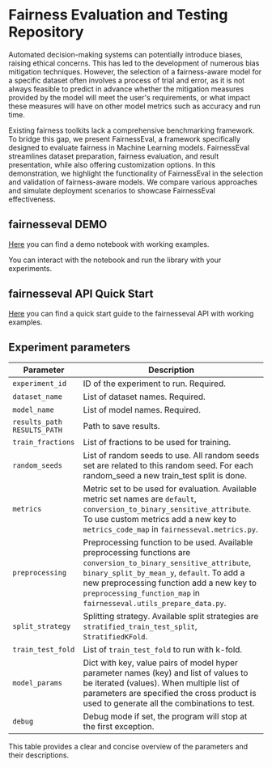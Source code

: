 # Fairness Evaluation and Testing Repository

Automated decision-making systems can potentially introduce biases, raising ethical concerns. This has led to the
development of numerous bias mitigation techniques.
However, the selection of a fairness-aware model for a specific dataset often involves a process of trial and error, as
it is not always feasible to predict in advance whether the mitigation measures provided by the model will meet the
user's requirements, or what impact these measures will have on other model metrics such as accuracy and run time.

Existing fairness toolkits lack a comprehensive benchmarking framework. To bridge this gap, we present FairnessEval, a
framework specifically designed to evaluate fairness in Machine Learning models. FairnessEval streamlines dataset preparation,
fairness evaluation, and result presentation, while also offering customization options.
In this demonstration, we highlight the functionality of FairnessEval in the selection and validation of fairness-aware models.
We compare various approaches and simulate deployment scenarios to showcase FairnessEval effectiveness.


## fairnesseval DEMO
[Here](https://github.com/softlab-unimore/fairnesseval/blob/main/notebooks/DEMO_fairnesseval.ipynb)
you can find a demo notebook with working examples.

You can interact with the notebook and run the library with your experiments.

## fairnesseval API Quick Start

[Here](https://github.com/softlab-unimore/fairnesseval/blob/main/notebooks/fairnesseval_Quick_Start.ipynb)
you can find a quick start guide to the fairnesseval API with working examples.


## Experiment parameters

| Parameter | Description                                                                                                                                                                                                                                                                          |
| --- |---|
| `experiment_id` | ID of the experiment to run. Required.                                                                                                                                                                                                                                               |
| `dataset_name` | List of dataset names. Required.                                                                                                                                                                                                                                                     |
| `model_name` | List of model names. Required.                                                                                                                                                                                                                                                                |
| `results_path RESULTS_PATH` | Path to save results.                                                                                                                                                                                                                                                                |
| `train_fractions` | List of fractions to be used for training.                                                                                                                                                                                                                                           |
| `random_seeds` | List of random seeds to use. All random seeds set are related to this random seed. For each random_seed a new train_test split is done.                                                                                                                                              |
| `metrics` | Metric set to be used for evaluation. Available metric set names are `default`, `conversion_to_binary_sensitive_attribute`. To use custom metrics add a new key to `metrics_code_map` in `fairnesseval.metrics.py`.                                                                  |
| `preprocessing` | Preprocessing function to be used. Available preprocessing functions are `conversion_to_binary_sensitive_attribute`, `binary_split_by_mean_y`, `default`. To add a new preprocessing function add a new key to `preprocessing_function_map` in `fairnesseval.utils_prepare_data.py`. |
| `split_strategy` | Splitting strategy. Available split strategies are `stratified_train_test_split`, `StratifiedKFold`.                                                                                                                                                                                 |
| `train_test_fold` | List of `train_test_fold` to run with k-fold.                                                                                                                                                                                                                                        |
| `model_params` | Dict with key, value pairs of model hyper parameter names (key) and list of values to be iterated (values). When multiple list of parameters are specified the cross product is used to generate all the combinations to test.                                                       |
| `debug` | Debug mode if set, the program will stop at the first exception.                                                                                                                                                                                                                     |

This table provides a clear and concise overview of the parameters and their descriptions.

[//]: # (TODO define synthetic generations. explain how to use it. Automatically find and load it.)
